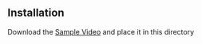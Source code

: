 ## Installation
Download the [Sample Video](https://www.dropbox.com/s/ftrzr3bm99pynsi/mit_driveseg_sample.mp4?dl=0)
and place it in this directory